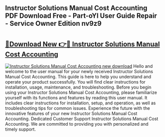 ## Instructor Solutions Manual Cost Accounting PDF Download Free - Part-oYI User Guide Repair - Service Owner Edition nv9z9

# <h2><a href="http://bc84725.oget.top/?id=Instructor+Solutions+Manual+Cost+Accounting">🔗Download New 👉🔴 Instructor Solutions Manual Cost Accounting</a></h2>

[![Instructor Solutions Manual Cost Accounting new download](https://i.imgur.com/5g1atiW.png)](http://bc84725.oget.top/?id=Instructor+Solutions+Manual+Cost+Accounting)
Hello and welcome to the user manual for your newly received Instructor Solutions Manual Cost Accounting. This guide is here to help you understand and operate your product successfully. You will find clear instructions for installation, usage, maintenance, and troubleshooting. Before you begin using your Instructor Solutions Manual Cost Accounting, please familiarize yourself with its functions and features by reading this user manual. It includes clear instructions for installation, setup, and operation, as well as troubleshooting tips for common issues. Experience the future with the innovative features of your new Instructor Solutions Manual Cost Accounting. Dedicated Customer Support Instructor Solutions Manual Cost Accounting. We are committed to providing you with personalized and timely support.
